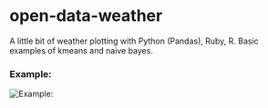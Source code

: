 open-data-weather
============================

A little bit of weather plotting with Python (Pandas), Ruby, R. Basic examples
of kmeans and naive bayes.

### Example:


![Example:](https://raw.github.com/Su-Shee/open-data-weather/master/pandas-weather.png)
